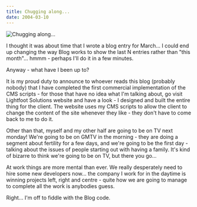 ```yaml
---
title: Chugging along...
date: 2004-03-10
---
```


![Chugging along...](https://source.unsplash.com/di8ognBauG0/1600x900)

I thought it was about time that I wrote a blog entry for March... I could end up changing the way Blog works to show the last N entries rather than "this month"... hmmm - perhaps I'll do it in a few minutes.

Anyway - what have I been up to?

It is my proud duty to announce to whoever reads this blog (probably nobody) that I have completed the first commercial implementation of the CMS scripts - for those that have no idea what I'm talking about, go visit Lightfoot Solutions website and have a look - I designed and built the entire thing for the client. The website uses my CMS scripts to allow the client to change the content of the site whenever they like - they don't have to come back to me to do it.

Other than that, myself and my other half are going to be on TV next monday! We're going to be on GMTV in the morning - they are doing a segment about fertility for a few days, and we're going to be the first day - talking about the issues of people starting out with having a family. It's kind of bizarre to think we're going to be on TV, but there you go...

At work things are more mental than ever. We really desperately need to hire some new developers now... the company I work for in the daytime is winning projects left, right and centre - quite how we are going to manage to complete all the work is anybodies guess.

Right... I'm off to fiddle with the Blog code.